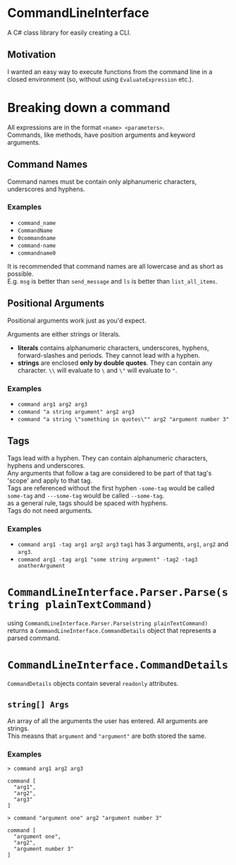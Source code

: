 # CommandLineInterface
A C# class library for easily creating a CLI.

## Motivation
I wanted an easy way to execute functions from the command line in a closed environment (so, without using `EvaluateExpression` etc.).

# Breaking down a command
All expressions are in the format `<name> <parameters>`.   
Commands, like methods, have position arguments and keyword arguments.

## Command Names
Command names must be contain only alphanumeric characters, underscores and hyphens.  

### Examples

- `command_name`
- `CommandName`
- `0commandname`
- `command-name`
- `commandname0`

It is recommended that command names are all lowercase and as short as possible.  
E.g. `msg` is better than `send_message` and `ls` is better than `list_all_items`.

## Positional Arguments
Positional arguments work just as you'd expect.

Arguments are either strings or literals. 
- **literals** contains alphanumeric characters, underscores, hyphens, forward-slashes and periods. 
They cannot lead with a hyphen.  
- **strings** are enclosed **only by double quotes**. They can contain any character. `\\` will evaluate to `\` and `\"` will evaluate to `"`.

### Examples

- `command arg1 arg2 arg3`
- `command "a string argument" arg2 arg3`
- `command "a string \"something in quotes\"" arg2 "argument number 3"`


## Tags

Tags lead with a hyphen. They can contain alphanumeric characters, hyphens and underscores.  
Any arguments that follow a tag are considered to be part of that tag's 'scope' and apply to that tag.  
Tags are referenced without the first hyphen `-some-tag` would be called `some-tag` and `---some-tag` would be called `--some-tag`.  
as a general rule, tags should be spaced with hyphens.  
Tags do not need arguments.

### Examples

- `command arg1 -tag arg1 arg2 arg3` `tag1` has 3 arguments, `arg1`, `arg2` and `arg3`.
- `command arg1 -tag arg1 "some string argument" -tag2 -tag3 anotherArgument`

# `CommandLineInterface.Parser.Parse(string plainTextCommand)`

using `CommandLineInterface.Parser.Parse(string plainTextCommand)` returns a `CommandLineInterface.CommandDetails` object that represents a parsed command.

# `CommandLineInterface.CommandDetails`

`CommandDetails` objects contain several `readonly` attributes.  

## `string[] Args`

An array of all the arguments the user has entered. All arguments are strings.  
This measns that `argument` and `"argument"` are both stored the same.

### Examples

```
> command arg1 arg2 arg3

command [
  "arg1",
  "arg2",
  "arg3"
]
```
```
> command "argument one" arg2 "argument number 3"

command [
  "argument one",
  "arg2",
  "argument number 3"
]
```




